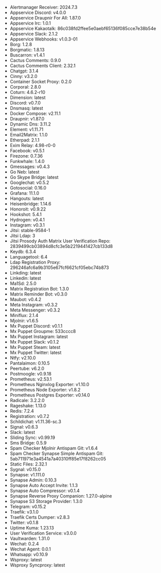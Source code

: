 * Alertmanager Receiver: 2024.7.3
* Appservice Discord: v4.0.0
* Appservice Draupnir For All: 1.87.0
* Appservice Irc: 1.0.1
* Appservice Kakaotalk: 86c038fd2ffee5e0aebf65136f085cce7e38b54e
* Appservice Slack: 2.1.2
* Appservice Webhooks: v1.0.3-01
* Borg: 1.2.8
* Borgmatic: 1.8.13
* Buscarron: v1.4.1
* Cactus Comments: 0.9.0
* Cactus Comments Client: 2.32.1
* Chatgpt: 3.1.4
* Cinny: v3.2.0
* Container Socket Proxy: 0.2.0
* Corporal: 2.8.0
* Coturn: 4.6.2-r10
* Dimension: latest
* Discord: v0.7.0
* Dnsmasq: latest
* Docker Compose: v2.11.1
* Draupnir: v1.87.0
* Dynamic Dns: 3.11.2
* Element: v1.11.71
* Email2Matrix: 1.1.0
* Etherpad: 2.1.1
* Exim Relay: 4.98-r0-0
* Facebook: v0.5.1
* Firezone: 0.7.36
* Funkwhale: 1.4.0
* Gmessages: v0.4.3
* Go Neb: latest
* Go Skype Bridge: latest
* Googlechat: v0.5.2
* Gotosocial: 0.16.0
* Grafana: 11.1.0
* Hangouts: latest
* Heisenbridge: 1.14.6
* Honoroit: v0.9.22
* Hookshot: 5.4.1
* Hydrogen: v0.4.1
* Instagram: v0.3.1
* Jitsi: stable-9584-1
* Jitsi Ldap: 3
* Jitsi Prosody Auth Matrix User Verification Repo: 2839499cb03894d8cfc3e5b2219441427cb133d8
* Keydb: 6.3.4
* Languagetool: 6.4
* Ldap Registration Proxy: 296246afc6a9b3105e67fcf6621cf05ebc74b873
* Linkding: latest
* Linkedin: latest
* Ma1Sd: 2.5.0
* Matrix Registration Bot: 1.3.0
* Matrix Reminder Bot: v0.3.0
* Maubot: v0.4.2
* Meta Instagram: v0.3.2
* Meta Messenger: v0.3.2
* Miniflux: 2.1.4
* Mjolnir: v1.6.5
* Mx Puppet Discord: v0.1.1
* Mx Puppet Groupme: 533cccc8
* Mx Puppet Instagram: latest
* Mx Puppet Slack: v0.1.2
* Mx Puppet Steam: latest
* Mx Puppet Twitter: latest
* Ntfy: v2.10.0
* Pantalaimon: 0.10.5
* Peertube: v6.2.0
* Postmoogle: v0.9.18
* Prometheus: v2.53.1
* Prometheus Nginxlog Exporter: v1.10.0
* Prometheus Node Exporter: v1.8.2
* Prometheus Postgres Exporter: v0.14.0
* Radicale: 3.2.2.0
* Rageshake: 1.13.0
* Redis: 7.2.4
* Registration: v0.7.2
* Schildichat: v1.11.36-sc.3
* Signal: v0.6.3
* Slack: latest
* Sliding Sync: v0.99.19
* Sms Bridge: 0.5.9
* Spam Checker Mjolnir Antispam Git: v1.6.4
* Spam Checker Synapse Simple Antispam Git: 5ab711971e3a4541a7a40310ff85e17f8262cc05
* Static Files: 2.32.1
* Sygnal: v0.15.0
* Synapse: v1.111.0
* Synapse Admin: 0.10.3
* Synapse Auto Accept Invite: 1.1.3
* Synapse Auto Compressor: v0.1.4
* Synapse Reverse Proxy Companion: 1.27.0-alpine
* Synapse S3 Storage Provider: 1.3.0
* Telegram: v0.15.2
* Traefik: v3.1.0
* Traefik Certs Dumper: v2.8.3
* Twitter: v0.1.8
* Uptime Kuma: 1.23.13
* User Verification Service: v3.0.0
* Vaultwarden: 1.31.0
* Wechat: 0.2.4
* Wechat Agent: 0.0.1
* Whatsapp: v0.10.9
* Wsproxy: latest
* Wsproxy Syncproxy: latest
